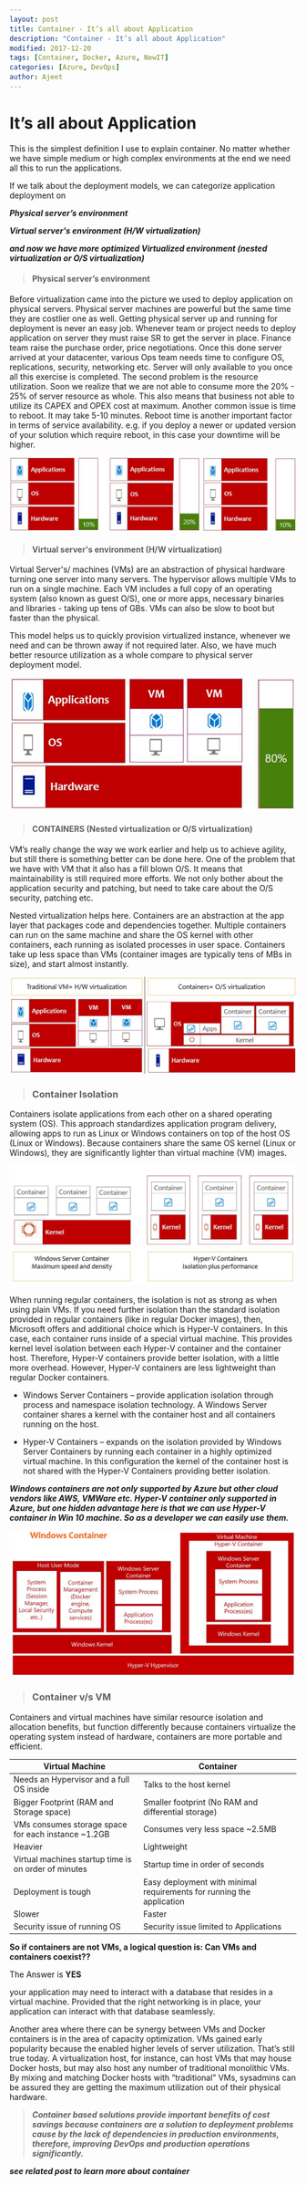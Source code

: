 ```yaml
---
layout: post
title: Container - It’s all about Application
description: "Container - It’s all about Application"
modified: 2017-12-20
tags: [Container, Docker, Azure, NewIT]
categories: [Azure, DevOps]
author: Ajeet
---
```


# It’s all about Application

This is the simplest definition I use to explain container. No matter whether we have simple medium or high complex environments at the end we need all this to run the applications.

If we talk about the deployment models, we can categorize application deployment on

***Physical server’s environment***

***Virtual server's environment (H/W virtualization)*** 

***and now we have more optimized Virtualized environment (nested virtualization or O/S virtualization)***
<!--more-->

> #### Physical server’s environment

Before virtualization came into the picture we used to deploy application on physical servers. Physical server machines are powerful but the same time they are costlier one as well. Getting physical server up and running for deployment is never an easy job. 
Whenever team or project needs to deploy application on server they must raise SR to get the server in place. Finance team raise the purchase order, price negotiations. Once this done server arrived at your datacenter, various Ops team needs time to configure OS, replications, security, networking etc. Server will only available to you once all this exercise is completed.
The second problem is the resource utilization. Soon we realize that we are not able to consume more the 20% - 25% of server resource as whole. This also means that business not able to utilize its CAPEX and OPEX cost at maximum. 
Another common issue is time to reboot. It may take 5-10 minutes. Reboot time is another important factor in terms of service availability. e.g. if you deploy a newer or updated version of your solution which require reboot, in this case your downtime will be higher.

![](/images/posts/container/deploym1.JPG)

> #### Virtual server's environment (H/W virtualization)


Virtual Server's/ machines (VMs) are an abstraction of physical hardware turning one server into many servers. The hypervisor allows multiple VMs to run on a single machine. Each VM includes a full copy of an operating system (also known as guest O/S), one or more apps, necessary binaries and libraries - taking up tens of GBs. VMs can also be slow to boot but faster than the physical.

This model helps us to quickly provision virtualized instance, whenever we need and can be thrown away if not required later. Also, we have much better resource utilization as a whole compare to physical server deployment model.

![](/images/posts/container/deploym2.JPG)

> #### CONTAINERS (Nested virtualization or O/S virtualization)

VM’s really change the way we work earlier and help us to achieve agility, but still there is something better can be done here.
One of the problem that we have with VM that it also has a fill blown O/S. It means that maintainability is still required more efforts. We not only bother about the application security and patching, but need to take care about the O/S security, patching etc.

Nested virtualization helps here. Containers are an abstraction at the app layer that packages code and dependencies together. Multiple containers can run on the same machine and share the OS kernel with other containers, each running as isolated processes in user space. Containers take up less space than VMs (container images are typically tens of MBs in size), and start almost instantly.

![](/images/posts/container/deploym3.JPG)



> ### Container Isolation

Containers isolate applications from each other on a shared operating system (OS). This approach standardizes application program delivery, allowing apps to run as Linux or Windows containers on top of the host OS (Linux or Windows). Because containers share the same OS kernel (Linux or Windows), they are significantly lighter than virtual machine (VM) images. 

![](/images/posts/container/containeriso1.JPG)


When running regular containers, the isolation is not as strong as when using plain VMs. If you need further isolation than the standard isolation provided in regular containers (like in regular Docker images), then, Microsoft offers and additional choice which is Hyper-V containers. In this case, each container runs inside of a special virtual machine. This provides kernel level isolation between each Hyper-V container and the container host. Therefore, Hyper-V containers provide better isolation, with a little more overhead. 
However, Hyper-V containers are less lightweight than regular Docker containers. 

*   Windows Server Containers – provide application isolation through process and namespace isolation technology. A Windows Server container shares a kernel with the container host and all containers running on the host.

*   Hyper-V Containers – expands on the isolation provided by Windows Server Containers by running each container in a highly optimized virtual machine. In this configuration the kernel of the container host is not shared with the Hyper-V Containers providing better isolation. 

***Windows containers are not only supported by Azure but other cloud vendors like AWS, VMWare etc.
Hyper-V container only supported in Azure, but one hidden advantage here is that we can use Hyper-V container in Win 10 machine. So as a developer we can easily use them.***


![](/images/posts/container/wincon2.JPG)

> ### Container v/s VM

Containers and virtual machines have similar resource isolation and allocation benefits, but function differently because containers virtualize the operating system instead of hardware, containers are more portable and efficient.



| Virtual Machine          	| Container       | 
|---------------------	|	---------------------	|
| Needs an Hypervisor and a full OS inside | Talks to the host kernel |
|Bigger Footprint (RAM and Storage space) |  Smaller footprint (No RAM and differential storage) |
|  VMs consumes storage space for each instance ~1.2GB 	|                Consumes very less space ~2.5MB | 
| Heavier            	| Lightweight                      |
| Virtual machines startup time is on order of minutes           	|  Startup time in order of seconds                     |
|  Deployment is tough          	|    Easy deployment with minimal requirements for running the application                   | 
|  Slower          	|    Faster                   |
|   Security issue of running OS      	|   Security issue limited to Applications                    |

**So if containers are not VMs,  a logical question is:  Can VMs and containers coexist??**
 
 The Answer is **YES**

your application may need to interact with a database that resides in a virtual machine. Provided that the right networking
is in place, your application can interact with that database seamlessly.

Another area where there can be synergy between VMs and Docker containers is in the area of capacity optimization. VMs gained early popularity because the enabled higher levels of server utilization. That’s still true today. A virtualization host, for instance, can host VMs that may house Docker hosts, but may also host any number of traditional monolithic VMs. By mixing and matching Docker hosts with “traditional” VMs, sysadmins can be assured they are getting the maximum utilization out of their physical hardware.

> ***Container based solutions provide important benefits of cost savings because containers are a solution to deployment problems cause by the lack of dependencies in production environments, therefore, improving DevOps and production operations significantly.***


***see related post to learn more about container***